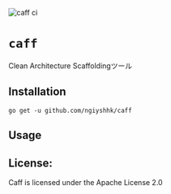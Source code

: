 ![caff ci](https://github.com/ngiyshhk/caff/workflows/caff%20ci/badge.svg)

# `caff`

Clean Architecture Scaffoldingツール

## Installation
```
go get -u github.com/ngiyshhk/caff
```

## Usage

## License:
Caff is licensed under the Apache License 2.0